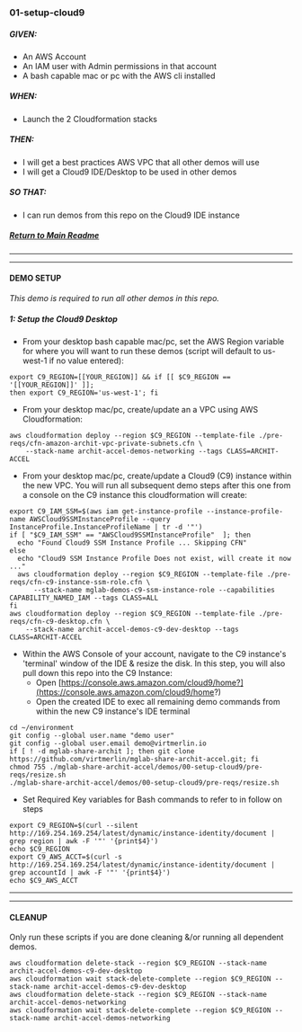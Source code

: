### 01-setup-cloud9
##### GIVEN:
  - An AWS Account
  - An IAM user with Admin permissions in that account
  - A bash capable mac or pc with the AWS cli installed

##### WHEN:
  - Launch the 2 Cloudformation stacks

##### THEN:
  - I will get a best practices AWS VPC that all other demos will use
  - I will get a Cloud9 IDE/Desktop to be used in other demos

##### SO THAT:
  - I can run demos from this repo on the Cloud9 IDE instance

##### [Return to Main Readme](https://github.com/virtmerlin/mglab-share-archit-accel#demos)

---------------------------------------------------------------
---------------------------------------------------------------
#### DEMO SETUP
_This demo is required to run all other demos in this repo._

##### 1: Setup the Cloud9 Desktop

- From your desktop bash capable mac/pc, set the AWS Region variable for where you will want to run these demos (script will default to us-west-1 if no value entered):
```
export C9_REGION=[[YOUR_REGION]] && if [[ $C9_REGION == '[[YOUR_REGION]]' ]];
then export C9_REGION='us-west-1'; fi
```

- From your desktop mac/pc, create/update an a VPC using AWS Cloudformation:
```
aws cloudformation deploy --region $C9_REGION --template-file ./pre-reqs/cfn-amazon-archit-vpc-private-subnets.cfn \
    --stack-name archit-accel-demos-networking --tags CLASS=ARCHIT-ACCEL
```

- From your desktop mac/pc, create/update a Cloud9 (C9) instance within the new VPC. You will run all subsequent demo steps after this one from a console on the C9 instance this cloudformation will create:
```
export C9_IAM_SSM=$(aws iam get-instance-profile --instance-profile-name AWSCloud9SSMInstanceProfile --query InstanceProfile.InstanceProfileName | tr -d '"')
if [ "$C9_IAM_SSM" == "AWSCloud9SSMInstanceProfile"  ]; then
  echo "Found Cloud9 SSM Instance Profile ... Skipping CFN"
else
  echo "Cloud9 SSM Instance Profile Does not exist, will create it now ..."
  aws cloudformation deploy --region $C9_REGION --template-file ./pre-reqs/cfn-c9-instance-ssm-role.cfn \
      --stack-name mglab-demos-c9-ssm-instance-role --capabilities CAPABILITY_NAMED_IAM --tags CLASS=ALL
fi
aws cloudformation deploy --region $C9_REGION --template-file ./pre-reqs/cfn-c9-desktop.cfn \
    --stack-name archit-accel-demos-c9-dev-desktop --tags CLASS=ARCHIT-ACCEL
```

- Within the AWS Console of your account, navigate to the C9 instance's 'terminal' window of the IDE & resize the disk.  In this step, you will also pull down this repo into the C9 Instance:
  - Open [https://console.aws.amazon.com/cloud9/home?](https://console.aws.amazon.com/cloud9/home?)
  - Open the created IDE to exec all remaining demo commands from within the new C9 instance's IDE terminal
```
cd ~/environment
git config --global user.name "demo user"
git config --global user.email demo@virtmerlin.io
if [ ! -d mglab-share-archit ]; then git clone https://github.com/virtmerlin/mglab-share-archit-accel.git; fi
chmod 755 ./mglab-share-archit-accel/demos/00-setup-cloud9/pre-reqs/resize.sh
./mglab-share-archit-accel/demos/00-setup-cloud9/pre-reqs/resize.sh
```

- Set Required Key variables for Bash commands to refer to in follow on steps
```
export C9_REGION=$(curl --silent http://169.254.169.254/latest/dynamic/instance-identity/document |  grep region | awk -F '"' '{print$4}')
echo $C9_REGION
export C9_AWS_ACCT=$(curl -s http://169.254.169.254/latest/dynamic/instance-identity/document | grep accountId | awk -F '"' '{print$4}')
echo $C9_AWS_ACCT
```
---------------------------------------------------------------
---------------------------------------------------------------
#### CLEANUP
Only run these scripts if you are done cleaning &/or running all dependent demos.

```
aws cloudformation delete-stack --region $C9_REGION --stack-name archit-accel-demos-c9-dev-desktop
aws cloudformation wait stack-delete-complete --region $C9_REGION --stack-name archit-accel-demos-c9-dev-desktop
aws cloudformation delete-stack --region $C9_REGION --stack-name archit-accel-demos-networking
aws cloudformation wait stack-delete-complete --region $C9_REGION --stack-name archit-accel-demos-networking
```
